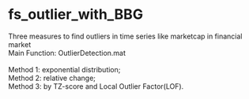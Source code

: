 # fs_outlier_with_BBG
Three measures to find outliers in time series like marketcap in financial market
<br />
Main Function: OutlierDetection.mat
<br />
<br />
Method 1: exponential distribution; 
<br />
Method 2: relative change;
<br />
Method 3: by TZ-score and Local Outlier Factor(LOF).
<br />


